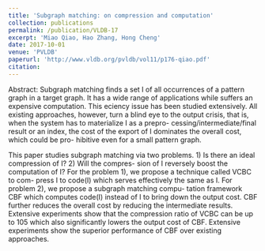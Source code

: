 ```yaml
---
title: 'Subgraph matching: on compression and computation'
collection: publications
permalink: /publication/VLDB-17
excerpt: 'Miao Qiao, Hao Zhang, Hong Cheng'
date: 2017-10-01
venue: 'PVLDB'
paperurl: 'http://www.vldb.org/pvldb/vol11/p176-qiao.pdf'
citation:
---
```

Abstract: Subgraph matching finds a set I of all occurrences of a pattern graph in a target graph. It has a wide range of applications while suffers an expensive computation. This eciency issue has been studied extensively. All existing approaches, however, turn a blind eye to the output crisis, that is, when the system has to materialize I as a prepro- cessing/intermediate/final result or an index, the cost of the export of I dominates the overall cost, which could be pro- hibitive even for a small pattern graph.

This paper studies subgraph matching via two problems. 1) Is there an ideal compression of I? 2) Will the compres- sion of I reversely boost the computation of I? For the problem 1), we propose a technique called VCBC to com- press I to code(I) which serves effectively the same as I. For problem 2), we propose a subgraph matching compu- tation framework CBF which computes code(I) instead of I to bring down the output cost. CBF further reduces the overall cost by reducing the intermediate results. Extensive experiments show that the compression ratio of VCBC can be up to 105 which also significantly lowers the output cost of CBF. Extensive experiments show the superior performance of CBF over existing approaches.